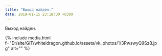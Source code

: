 ```yaml
---
title: "Выход найден."
date: 2019-01-15 23:18:00 +0300
---
```


Выход найден.

{% include media.html f="D:/site/GiT/whiteldragon.github.io/assets/vk_photos/1/3PwswyQ9Sz8.jpg" alt="" %}
